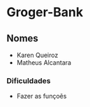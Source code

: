 # Groger-Bank

##  Nomes 

- Karen Queiroz
- Matheus Alcantara

### Dificuldades

- Fazer as funçoẽs